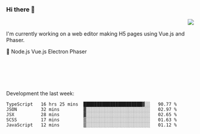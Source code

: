 ### Hi there 👋

<img align="right" src="https://github-readme-stats.vercel.app/api?username=jasonpanggo"/>

<br>
<p align="left">
I'm currently working on a web editor making H5 pages using Vue.js and Phaser.
</p>
<p align="left">
📖 Node.js Vue.js Electron Phaser
</p>
<br>
<br>
<br>
<br>

Development the last week:
<!--START_SECTION:waka-->
```text
TypeScript   16 hrs 25 mins  ██████████████████████▓░░   90.77 % 
JSON         32 mins         ▓░░░░░░░░░░░░░░░░░░░░░░░░   02.97 % 
JSX          28 mins         ▓░░░░░░░░░░░░░░░░░░░░░░░░   02.65 % 
SCSS         17 mins         ▒░░░░░░░░░░░░░░░░░░░░░░░░   01.63 % 
JavaScript   12 mins         ▒░░░░░░░░░░░░░░░░░░░░░░░░   01.12 % 
```
<!--END_SECTION:waka-->

<!--
**JASONPANGGO/jasonpanggo** is a ✨ _special_ ✨ repository because its `README.md` (this file) appears on your GitHub profile.

Here are some ideas to get you started:

- 🔭 I’m currently working on ...
- 🌱 I’m currently learning ...
- 👯 I’m looking to collaborate on ...
- 🤔 I’m looking for help with ...
- 💬 Ask me about ...
- 📫 How to reach me: ...
- 😄 Pronouns: ...
- ⚡ Fun fact: ...
-->
